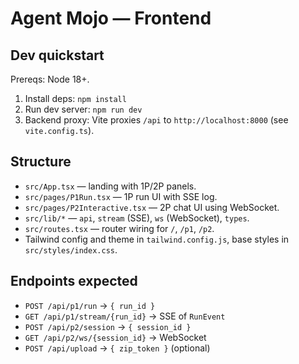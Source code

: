 Agent Mojo — Frontend
=====================

Dev quickstart
--------------

Prereqs: Node 18+.

1. Install deps: `npm install`
2. Run dev server: `npm run dev`
3. Backend proxy: Vite proxies `/api` to `http://localhost:8000` (see `vite.config.ts`).

Structure
---------

- `src/App.tsx` — landing with 1P/2P panels.
- `src/pages/P1Run.tsx` — 1P run UI with SSE log.
- `src/pages/P2Interactive.tsx` — 2P chat UI using WebSocket.
- `src/lib/*` — `api`, `stream` (SSE), `ws` (WebSocket), `types`.
- `src/routes.tsx` — router wiring for `/`, `/p1`, `/p2`.
- Tailwind config and theme in `tailwind.config.js`, base styles in `src/styles/index.css`.

Endpoints expected
------------------

- `POST /api/p1/run` → `{ run_id }`
- `GET /api/p1/stream/{run_id}` → SSE of `RunEvent`
- `POST /api/p2/session` → `{ session_id }`
- `GET /api/p2/ws/{session_id}` → WebSocket
- `POST /api/upload` → `{ zip_token }` (optional)

